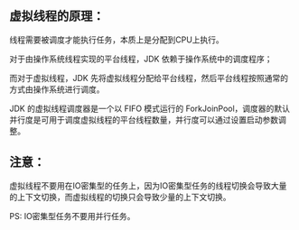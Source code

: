 虚拟线程的原理：
---

线程需要被调度才能执行任务，本质上是分配到CPU上执行。

对于由操作系统线程实现的平台线程，JDK 依赖于操作系统中的调度程序；

而对于虚拟线程，JDK 先将虚拟线程分配给平台线程，然后平台线程按照通常的方式由操作系统进行调度。

JDK 的虚拟线程调度器是一个以 FIFO 模式运行的 ForkJoinPool，调度器的默认并行度是可用于调度虚拟线程的平台线程数量，并行度可以通过设置启动参数调整。

注意：
---

虚拟线程不要用在IO密集型的任务上，因为IO密集型任务的线程切换会导致大量的上下文切换，而虚拟线程的切换只会导致少量的上下文切换。

PS: IO密集型任务不要用并行任务。

